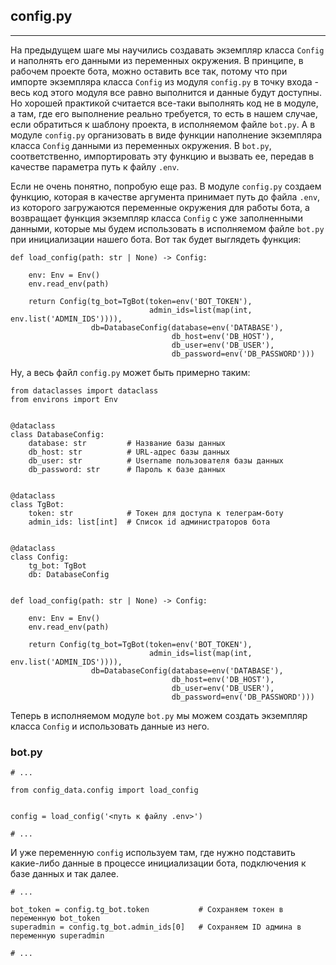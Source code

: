 ## config.py
---------

На предыдущем шаге мы научились создавать экземпляр класса `Config` и наполнять его данными из переменных окружения. В принципе, в рабочем проекте бота, можно оставить все так, потому что при импорте экземпляра класса `Config` из модуля `config.py` в точку входа - весь код этого модуля все равно выполнится и данные будут доступны. Но хорошей практикой считается все-таки выполнять код не в модуле, а там, где его выполнение реально требуется, то есть в нашем случае, если обратиться к шаблону проекта, в исполняемом файле `bot.py`. А в модуле `config.py` организовать в виде функции наполнение экземпляра класса `Config` данными из переменных окружения. В `bot.py`, соответственно, импортировать эту функцию и вызвать ее, передав в качестве параметра путь к файлу `.env`.

Если не очень понятно, попробую еще раз. В модуле `config.py` создаем функцию, которая в качестве аргумента принимает путь до файла `.env`, из которого загружаются переменные окружения для работы бота, а возвращает функция экземпляр класса `Config` с уже заполненными данными, которые мы будем использовать в исполняемом файле `bot.py` при инициализации нашего бота. Вот так будет выглядеть функция:

    def load_config(path: str | None) -> Config:
    
        env: Env = Env()
        env.read_env(path)
    
        return Config(tg_bot=TgBot(token=env('BOT_TOKEN'),
                                   admin_ids=list(map(int, env.list('ADMIN_IDS')))),
                      db=DatabaseConfig(database=env('DATABASE'),
                                        db_host=env('DB_HOST'),
                                        db_user=env('DB_USER'),
                                        db_password=env('DB_PASSWORD')))

Ну, а весь файл `config.py` может быть примерно таким:

    from dataclasses import dataclass
    from environs import Env
    
    
    @dataclass
    class DatabaseConfig:
        database: str         # Название базы данных
        db_host: str          # URL-адрес базы данных
        db_user: str          # Username пользователя базы данных
        db_password: str      # Пароль к базе данных
    
    
    @dataclass
    class TgBot:
        token: str            # Токен для доступа к телеграм-боту
        admin_ids: list[int]  # Список id администраторов бота
    
    
    @dataclass
    class Config:
        tg_bot: TgBot
        db: DatabaseConfig
    
    
    def load_config(path: str | None) -> Config:
    
        env: Env = Env()
        env.read_env(path)
    
        return Config(tg_bot=TgBot(token=env('BOT_TOKEN'),
                                   admin_ids=list(map(int, env.list('ADMIN_IDS')))),
                      db=DatabaseConfig(database=env('DATABASE'),
                                        db_host=env('DB_HOST'),
                                        db_user=env('DB_USER'),
                                        db_password=env('DB_PASSWORD')))

Теперь в исполняемом модуле `bot.py` мы можем создать экземпляр класса `Config` и использовать данные из него.

### bot.py

    # ...
    
    from config_data.config import load_config
    
    
    config = load_config('<путь к файлу .env>')
    
    # ...

И уже переменную `config` используем там, где нужно подставить какие-либо данные в процессе инициализации бота, подключения к базе данных и так далее.

    # ...
    
    bot_token = config.tg_bot.token           # Сохраняем токен в переменную bot_token
    superadmin = config.tg_bot.admin_ids[0]   # Сохраняем ID админа в переменную superadmin
    
    # ...